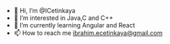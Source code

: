 - 👋 Hi, I’m @ICetinkaya
- 👀 I’m interested in Java,C and C++
- 🌱 I’m currently learning Angular and React
- 📫 How to reach me ibrahim.ecetinkaya@gmail.com

<!---
ICetinkaya/ICetinkaya is a ✨ special ✨ repository because its `README.md` (this file) appears on your GitHub profile.
You can click the Preview link to take a look at your changes.
--->
